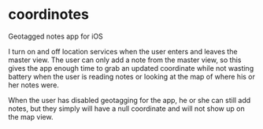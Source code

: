 coordinotes
===========

Geotagged notes app for iOS

I turn on and off location services when the user enters and leaves the master view. The user can only add a note from the master view, so this gives the app enough time to grab an updated coordinate while not wasting battery when the user is reading notes or looking at the map of where his or her notes were.

When the user has disabled geotagging for the app, he or she can still add notes, but they simply will have a null coordinate and will not show up on the map view.